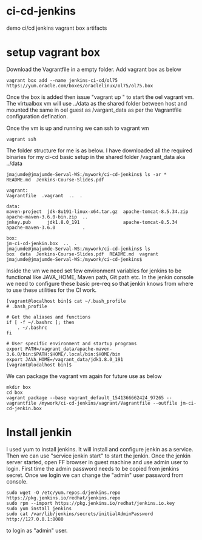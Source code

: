 # ci-cd-jenkins
demo ci/cd jenkins vagrant box artifacts

# setup vagrant box
Download the Vagrantfile in a empty folder. Add vagrant box as below                                                                                                                                                                       

```
vagrant box add --name jenkins-ci-cd/ol75 https://yum.oracle.com/boxes/oraclelinux/ol75/ol75.box
```
Once the box is added then issue "vagrant up <name>" to start the oel vagrant vm. The virtualbox vm will use ../data as the shared folder between host and mounted the same in oel guest as /vargant_data as per the Vagrantfile configuration defination. 

Once the vm is up and running we can ssh to vagrant vm 

```
vagrant ssh
```
The folder structure for me is as below. I have downloaded all the required binaries for my ci-cd basic setup in the shared folder /vagrant_data aka ../data

```
jmajumde@jmajumde-Serval-WS:/mywork/ci-cd-jenkins$ ls -ar *
README.md  Jenkins-Course-Slides.pdf

vagrant:
Vagrantfile  .vagrant  ..  .

data:
maven-project  jdk-8u191-linux-x64.tar.gz  apache-tomcat-8.5.34.zip  apache-maven-3.6.0-bin.zip  ..
jmkey.pub      jdk1.8.0_191                apache-tomcat-8.5.34      apache-maven-3.6.0          .

box:
jm-ci-cd-jenkin.box  ..  .
jmajumde@jmajumde-Serval-WS:/mywork/ci-cd-jenkins$ ls 
box  data  Jenkins-Course-Slides.pdf  README.md  vagrant
jmajumde@jmajumde-Serval-WS:/mywork/ci-cd-jenkins$ 
```

Inside the vm we need set few environment variables for jenkins to be functional like JAVA_HOME, Maven path, Git path etc. In the jenkin console we need to configure these basic pre-req so that jenkin knows from where to use these utilities for the CI work. 

```
[vagrant@localhost bin]$ cat ~/.bash_profile 
# .bash_profile

# Get the aliases and functions
if [ -f ~/.bashrc ]; then
	. ~/.bashrc
fi

# User specific environment and startup programs
export PATH=/vagrant_data/apache-maven-3.6.0/bin:$PATH:$HOME/.local/bin:$HOME/bin
export JAVA_HOME=/vagrant_data/jdk1.8.0_191
[vagrant@localhost bin]$
```

We can package the vagrant vm again for future use as below

```
mkdir box
cd box
vagrant package --base vagrant_default_1541366662424_97265 --vagrantfile /mywork/ci-cd-jenkins/vagrant/Vagrantfile --outfile jm-ci-cd-jenkin.box
```

# Install jenkin
I used yum to install jenkins. It will install and configure jenkin as a service. Then we can use "service jenkin start" to start the jenkin. Once the jenkin server started, open FF browser in guest machine and use admin user to login. First time the admin password needs to be copied from jenkins secret. Once we login we can change the "admin" user password from console. 
```
sudo wget -O /etc/yum.repos.d/jenkins.repo https://pkg.jenkins.io/redhat/jenkins.repo
sudo rpm --import https://pkg.jenkins.io/redhat/jenkins.io.key
sudo yum install jenkins
sudo cat /var/lib/jenkins/secrets/initialAdminPassword
http://127.0.0.1:8080
```

to login as "admin" user. 
